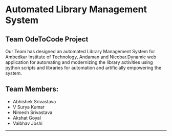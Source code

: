 
# Automated Library Management System

##  Team OdeToCode Project 


Our Team has designed an automated Library Management System for Ambedkar Institute of Technology, Andaman and Nicobar.Dynamic web application for automating and modernizing the library activities using python scripts and libraries for automation and artificially empowering the system.

## Team Members: 

- Abhishek Srivastava
- V Surya Kumar
- Nimesh Srivastava
- Akshat Goyal
- Vaibhav Joshi

---
